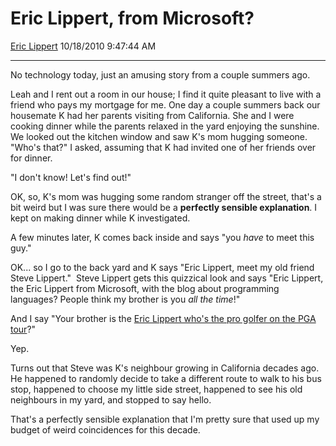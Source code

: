 <div id="page">

# Eric Lippert, from Microsoft?

[Eric Lippert](https://social.msdn.microsoft.com/profile/Eric%20Lippert) 10/18/2010 9:47:44 AM

-----

<div id="content">

<div class="mine">

No technology today, just an amusing story from a couple summers ago.

Leah and I rent out a room in our house; I find it quite pleasant to live with a friend who pays my mortgage for me. One day a couple summers back our housemate K had her parents visiting from California. She and I were cooking dinner while the parents relaxed in the yard enjoying the sunshine. We looked out the kitchen window and saw K's mom hugging someone. "Who's that?" I asked, assuming that K had invited one of her friends over for dinner.

"I don't know\! Let's find out\!"

OK, so, K's mom was hugging some random stranger off the street, that's a bit weird but I was sure there would be a **perfectly sensible explanation**. I kept on making dinner while K investigated.

A few minutes later, K comes back inside and says "you *have* to meet this guy."

OK... so I go to the back yard and K says "Eric Lippert, meet my old friend Steve Lippert."  Steve Lippert gets this quizzical look and says "Eric Lippert, the Eric Lippert from Microsoft, with the blog about programming languages? People think my brother is you *all the time*\!"

And I say "Your brother is the [Eric Lippert who's the pro golfer on the PGA tour](http://www.pga.com/nationalchampionship/2009/news/pgacup_070109.cfm)?"

Yep. 

Turns out that Steve was K's neighbour growing in California decades ago. He happened to randomly decide to take a different route to walk to his bus stop, happened to choose my little side street, happened to see his old neighbours in my yard, and stopped to say hello.

That's a perfectly sensible explanation that I'm pretty sure that used up my budget of weird coincidences for this decade.

 

</div>

</div>

</div>

